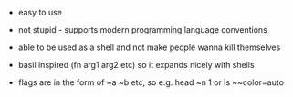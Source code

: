 - easy to use
- not stupid - supports modern programming language conventions
- able to be used as a shell and not make people wanna kill themselves

- basil inspired (fn arg1 arg2 etc) so it expands nicely with shells
- flags are in the form of ~a ~b etc, so e.g. head ~n 1 or ls ~~color=auto
